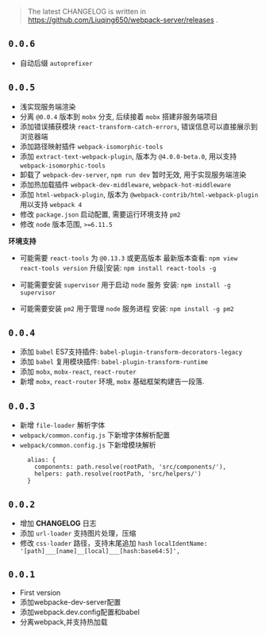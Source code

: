 
> The latest CHANGELOG is written in https://github.com/Liuqing650/webpack-server/releases .

## `0.0.6`
- 自动后缀 `autoprefixer`

## `0.0.5`
- 浅实现服务端渲染
- 分离 `@0.0.4` 版本到 `mobx` 分支, 后续接着 `mobx` 搭建非服务端项目
- 添加错误捕获模块 `react-transform-catch-errors`, 错误信息可以直接展示到浏览器端
- 添加路径映射插件 `webpack-isomorphic-tools`
- 添加 `extract-text-webpack-plugin`, 版本为 `@4.0.0-beta.0`, 用以支持 `webpack-isomorphic-tools`
- 卸载了 `webpack-dev-server`, `npm run dev` 暂时无效, 用于实现服务端渲染
- 添加热加载插件 `webpack-dev-middleware`, `webpack-hot-middleware`
- 添加 `html-webpack-plugin`, 版本为 `@webpack-contrib/html-webpack-plugin` 用以支持 `webpack 4`
- 修改 `package.json` 启动配置, 需要运行环境支持 `pm2`
- 修改 `node` 版本范围, `>=6.11.5`

**环境支持**
- 可能需要 `react-tools` 为 `@0.13.3` 或更高版本
  最新版本查看: `npm view react-tools version`
  升级|安装: `npm install react-tools -g`

- 可能需要安装 `supervisor` 用于启动 `node` 服务
  安装: `npm install -g supervisor`

- 可能需要安装 `pm2` 用于管理 `node` 服务进程
  安装: `npm install -g pm2`
## `0.0.4`
- 添加 `babel` ES7支持插件: `babel-plugin-transform-decorators-legacy`
- 添加 `babel` 复用模块插件: `babel-plugin-transform-runtime`
- 添加 `mobx`, `mobx-react`, `react-router`
- 新增 `mobx`, `react-router` 环境, `mobx` 基础框架构建告一段落.

## `0.0.3`

- 新增 `file-loader` 解析字体
- `webpack/common.config.js` 下新增字体解析配置
- `webpack/common.config.js` 下新增模块解析
  ```
    alias: {
      components: path.resolve(rootPath, 'src/components/'),
      helpers: path.resolve(rootPath, 'src/helpers/')
    }
  ```
## `0.0.2`

- 增加 **CHANGELOG** 日志
- 添加 `url-loader` 支持图片处理，压缩
- 修改 `css-loader` 路径，支持末尾追加 `hash`
  `localIdentName: '[path]___[name]__[local]___[hash:base64:5]',`

## `0.0.1`

- First version
- 添加webpacke-dev-server配置
- 添加webpack.dev.config配置和babel
- 分离webpack,并支持热加载
